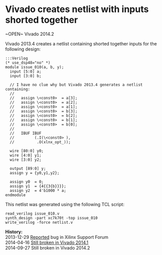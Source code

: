 
Vivado creates netlist with inputs shorted together
===================================================

~OPEN~ Vivado 2014.2

Vivado 2013.4 creates a netlist containing shorted together inputs for the following design:

    :::Verilog
    (* use_dsp48="no" *)
    module issue_010(a, b, y);
      input [5:0] a;
      input [3:0] b;
    
      // I have no clue why but Vivado 2013.4 generates a netlist containing:
      //
      //   assign \<const0>  = a[3];
      //   assign \<const0>  = a[2];
      //   assign \<const0>  = a[1];
      //   assign \<const0>  = b[3];
      //   assign \<const0>  = b[2];
      //   assign \<const0>  = b[1];
      //   assign \<const0>  = b[0];
      //
      //   IBUF IBUF
      //         (.I(\<const0> ),
      //          .O(xlnx_opt_));
    
      wire [80:0] y0;
      wire [4:0] y1;
      wire [3:0] y2;
    
      output [89:0] y;
      assign y = {y0,y1,y2};
    
      assign y0  = 0;
      assign y1  = {4{{3{b}}}};
      assign y2  = 4'b1000 * a;
    endmodule

This netlist was generated using the following TCL script:

    read_verilog issue_010.v
    synth_design -part xc7k70t -top issue_010
    write_verilog -force netlist.v

**History:**  
2013-12-29 [Reported](http://forums.xilinx.com/t5/Synthesis/Vivado-creates-netlist-with-inputs-shorted-together/td-p/397161) bug in Xilinx Support Forum  
2014-04-16 [Still broken in Vivado 2014.1](http://forums.xilinx.com/t5/Synthesis/Bugs-in-Vivado-2014-1/td-p/440750)  
2014-09-27 Still broken in Vivado 2014.2  
